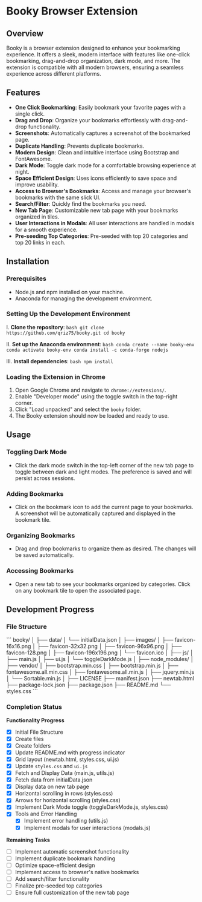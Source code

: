 # Booky Browser Extension

## Overview

Booky is a browser extension designed to enhance your bookmarking experience. It offers a sleek, modern interface with features like one-click bookmarking, drag-and-drop organization, dark mode, and more. The extension is compatible with all modern browsers, ensuring a seamless experience across different platforms.

## Features

- **One Click Bookmarking**: Easily bookmark your favorite pages with a single click.
- **Drag and Drop**: Organize your bookmarks effortlessly with drag-and-drop functionality.
- **Screenshots**: Automatically captures a screenshot of the bookmarked page.
- **Duplicate Handling**: Prevents duplicate bookmarks.
- **Modern Design**: Clean and intuitive interface using Bootstrap and FontAwesome.
- **Dark Mode**: Toggle dark mode for a comfortable browsing experience at night.
- **Space Efficient Design**: Uses icons efficiently to save space and improve usability.
- **Access to Browser's Bookmarks**: Access and manage your browser's bookmarks with the same slick UI.
- **Search/Filter**: Quickly find the bookmarks you need.
- **New Tab Page**: Customizable new tab page with your bookmarks organized in tiles.
- **User Interactions in Modals**: All user interactions are handled in modals for a smooth experience.
- **Pre-seeding Top Categories**: Pre-seeded with top 20 categories and top 20 links in each.

## Installation

### Prerequisites

- Node.js and npm installed on your machine.
- Anaconda for managing the development environment.

### Setting Up the Development Environment

I. **Clone the repository**:
`bash
    git clone https://github.com/qriz75/booky.git
    cd booky
    `

II. **Set up the Anaconda environment**:
`bash
    conda create --name booky-env
    conda activate booky-env
    conda install -c conda-forge nodejs
    `

III. **Install dependencies**:
`bash
    npm install
    `

### Loading the Extension in Chrome

1. Open Google Chrome and navigate to `chrome://extensions/`.
2. Enable "Developer mode" using the toggle switch in the top-right corner.
3. Click "Load unpacked" and select the `booky` folder.
4. The Booky extension should now be loaded and ready to use.

## Usage

### Toggling Dark Mode

- Click the dark mode switch in the top-left corner of the new tab page to toggle between dark and light modes. The preference is saved and will persist across sessions.

### Adding Bookmarks

- Click on the bookmark icon to add the current page to your bookmarks. A screenshot will be automatically captured and displayed in the bookmark tile.

### Organizing Bookmarks

- Drag and drop bookmarks to organize them as desired. The changes will be saved automatically.

### Accessing Bookmarks

- Open a new tab to see your bookmarks organized by categories. Click on any bookmark tile to open the associated page.

## Development Progress

### File Structure

\```
booky/
│
├── data/
│ └── initialData.json
│
├── images/
│ ├── favicon-16x16.png
│ ├── favicon-32x32.png
│ ├── favicon-96x96.png
│ ├── favicon-128.png
│ ├── favicon-196x196.png
│ └── favicon.ico
│
├── js/
│ ├── main.js
│ ├── ui.js
│ └── toggleDarkMode.js
│
├── node_modules/
│
├── vendor/
│ ├── bootstrap.min.css
│ ├── bootstrap.min.js
│ ├── fontawesome.all.min.css
│ ├── fontawesome.all.min.js
│ ├── jquery.min.js
│ └── Sortable.min.js
│
├── LICENSE
├── manifest.json
├── newtab.html
├── package-lock.json
├── package.json
├── README.md
└── styles.css
\```

### Completion Status

**Functionality Progress**

- [x] Initial File Structure
- [x] Create files
- [x] Create folders
- [x] Update README.md with progress indicator
- [x] Grid layout (newtab.html, styles.css, ui.js)
- [x] Update `styles.css` and `ui.js`
- [x] Fetch and Display Data (main.js, utils.js)
- [x] Fetch data from initialData.json
- [x] Display data on new tab page
- [x] Horizontal scrolling in rows (styles.css)
- [x] Arrows for horizontal scrolling (styles.css)
- [x] Implement Dark Mode toggle (toggleDarkMode.js, styles.css)
- [x] Tools and Error Handling
  - [x] Implement error handling (utils.js)
  - [x] Implement modals for user interactions (modals.js)

**Remaining Tasks**

- [ ] Implement automatic screenshot functionality
- [ ] Implement duplicate bookmark handling
- [ ] Optimize space-efficient design
- [ ] Implement access to browser's native bookmarks
- [ ] Add search/filter functionality
- [ ] Finalize pre-seeded top categories
- [ ] Ensure full customization of the new tab page
